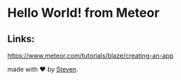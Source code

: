 # Hello World! from Meteor

## Links:
https://www.meteor.com/tutorials/blaze/creating-an-app

made with &#x2764; by [Steven](https://github.com/iamstevendao).